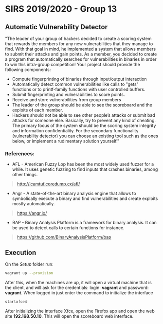 # SIRS 2019/2020 - Group 13

## Automatic Vulnerability Detector
"The leader of your group of hackers decided to create a scoring system that rewards the
members for any new vulnerabilities that they manage to find. With that goal in mind, he
implemented a system that allows members to submit their attacks and gain points.
As a member, you decided to create a program that automatically searches for
vulnerabilities in binaries in order to win this intra-group competition!
Your project should provide the following components:
* Compute fingerprinting of binaries through input/output interaction
* Automatically detect common vulnerabilities like calls to "gets" functions or to
printf-family functions with user controlled buffers.
* Submit fingerprinting and vulnerabilities to score points.
* Receive and store vulnerabilities from group members
* The leader of the group should be able to see the scoreboard and the exploits of
each member.
* Hackers should not be able to see other people’s attacks or submit bad attacks for
someone else. Basically, try to prevent any kind of cheating.
The primary focus of the system should be the scoring system integrity and information
confidentiality.
For the secondary functionality (vulnerability detector) you can choose an existing tool
such as the ones below, or implement a rudimentary solution yourself."
### References:
* AFL - American Fuzzy Lop has been the most widely used fuzzer for a while. It uses genetic fuzzing
to find inputs that crashes binaries, among other things.
> http://lcamtuf.coredump.cx/afl/
* Angr - A state-of-the-art binary analysis engine that allows to symbolically execute a binary and find
vulnerabilities and create exploits mostly automatically.
> https://angr.io/
* BAP - Binary Analysis Platform is a framework for binary analysis. It can be used to detect calls to
certain functions for instance.
> https://github.com/BinaryAnalysisPlatform/bap

## Execution
On the *Setup* folder run:
```bash
vagrant up --provision
```

After this, when the machines are up, it will open a virtual machine that is the client, and will ask for the credentials:
login: **vagrant** and password: **vagrant**.
When logged in just enter the command to initialize the interface
```bash
startxfce4
```

After initializing the interface Xfce, open the Firefox app and open the web site **192.168.50.10**. This will open the scoreboard web interface.